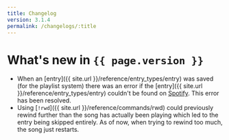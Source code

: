 ```yaml
---
title: Changelog
version: 3.1.4
permalink: /changelogs/:title
---
```


# What's new in `{{ page.version }}`

- When an [entry]({{ site.url }}/reference/entry_types/entry) was saved (for the playlist system) there was an error if the [entry]({{ site.url }}/reference/entry_types/entry) couldn't be found on [Spotify](http://www.spotify.com). This error has been resolved.
- Using [`!rwd`]({{ site.url }}/reference/commands/rwd) could previously rewind further than the song has actually been playing which led to the entry being skipped entirely. As of now, when trying to rewind too much, the song just restarts.
